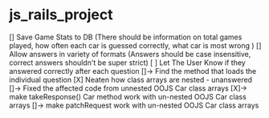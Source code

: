 # js_rails_project

[] Save Game Stats to DB 
    (There should be information on total games played,
    how often each car is guessed correctly, 
    what car is most wrong )
[] Allow answers in variety of formats
    (Answers should be case insensitive, 
    correct answers shouldn't be super strict)
[ ] Let The User Know if they answered correctly after each question 
    []-> Find the method that loads the individual question 
[X] Neaten how class arrays are nested - unanswered
    []-> Fixed the affected code from unnested OOJS Car class arrays
        [X]-> make takeResponse() Car method work with un-nested OOJS Car class arrays
        []-> make patchRequest work with un-nested OOJS Car class arrays
